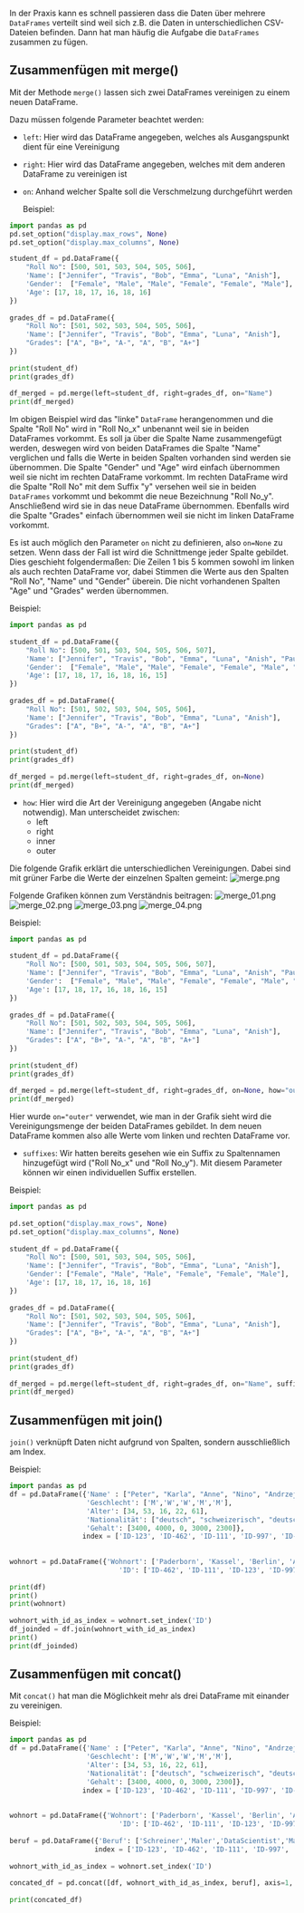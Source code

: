 In der Praxis kann es schnell passieren dass die Daten über mehrere `DataFrames` verteilt sind weil sich z.B. die Daten in unterschiedlichen CSV-Dateien befinden. Dann hat man häufig die Aufgabe die `DataFrames` zusammen zu fügen.

## Zusammenfügen mit merge()

Mit der Methode `merge()` lassen sich zwei DataFrames vereinigen zu einem neuen DataFrame.

Dazu müssen folgende Parameter beachtet werden:

- `left`: Hier wird das DataFrame angegeben,  welches als Ausgangspunkt dient für eine Vereinigung
- `right`: Hier wird das DataFrame angegeben, welches mit dem anderen DataFrame zu vereinigen ist
- `on`: Anhand welcher Spalte soll die Verschmelzung durchgeführt werden

	Beispiel:
```python
import pandas as pd
pd.set_option("display.max_rows", None)
pd.set_option("display.max_columns", None)

student_df = pd.DataFrame({  
    "Roll No": [500, 501, 503, 504, 505, 506],  
    'Name': ["Jennifer", "Travis", "Bob", "Emma", "Luna", "Anish"],  
    'Gender':  ["Female", "Male", "Male", "Female", "Female", "Male"],  
    'Age': [17, 18, 17, 16, 18, 16]  
})  
  
grades_df = pd.DataFrame({  
    "Roll No": [501, 502, 503, 504, 505, 506],  
    'Name': ["Jennifer", "Travis", "Bob", "Emma", "Luna", "Anish"],  
    "Grades": ["A", "B+", "A-", "A", "B", "A+"]  
})  
  
print(student_df)  
print(grades_df)  
  
df_merged = pd.merge(left=student_df, right=grades_df, on="Name")  
print(df_merged)
```

Im obigen Beispiel wird das "linke" `DataFrame` herangenommen und die Spalte "Roll No" wird in "Roll No_x" unbenannt weil sie in beiden DataFrames vorkommt. 
Es soll ja über die Spalte Name zusammengefügt werden, deswegen wird von beiden DataFrames die Spalte "Name" verglichen und falls die Werte in beiden Spalten vorhanden sind werden sie übernommen.
Die Spalte "Gender" und "Age" wird einfach übernommen weil sie nicht im rechten DataFrame vorkommt.
Im rechten DataFrame wird die Spalte "Roll No" mit dem Suffix "y" versehen weil sie in beiden `DataFrames` vorkommt und bekommt die neue Bezeichnung "Roll No_y". Anschließend wird sie in das neue DataFrame übernommen.
Ebenfalls wird die Spalte "Grades" einfach übernommen weil sie nicht im linken DataFrame vorkommt.

Es ist auch möglich den Parameter `on` nicht zu definieren, also `on=None` zu setzen. Wenn dass der Fall ist wird die Schnittmenge jeder Spalte gebildet.
Dies geschieht folgendermaßen:
Die Zeilen 1 bis 5 kommen sowohl im linken als auch rechten DataFrame vor, dabei Stimmen die Werte aus den Spalten "Roll No", "Name" und "Gender" überein. Die nicht vorhandenen Spalten "Age" und "Grades" werden übernommen.

Beispiel:
```python
import pandas as pd  
  
student_df = pd.DataFrame({  
    "Roll No": [500, 501, 503, 504, 505, 506, 507],  
    'Name': ["Jennifer", "Travis", "Bob", "Emma", "Luna", "Anish", "Paul"],  
    'Gender':  ["Female", "Male", "Male", "Female", "Female", "Male", "Male"],  
    'Age': [17, 18, 17, 16, 18, 16, 15]  
})  
  
grades_df = pd.DataFrame({  
    "Roll No": [501, 502, 503, 504, 505, 506],  
    'Name': ["Jennifer", "Travis", "Bob", "Emma", "Luna", "Anish"],  
    "Grades": ["A", "B+", "A-", "A", "B", "A+"]  
})  
  
print(student_df)  
print(grades_df)  
  
df_merged = pd.merge(left=student_df, right=grades_df, on=None)  
print(df_merged)
```

- `how`: Hier wird die Art der Vereinigung angegeben (Angabe nicht notwendig). Man unterscheidet zwischen:
	- left
	- right
	- inner
	- outer

Die folgende Grafik erklärt die unterschiedlichen Vereinigungen. Dabei sind mit grüner Farbe die Werte der einzelnen Spalten gemeint:
![merge.png](../../assets/merge.png)

Folgende Grafiken können zum Verständnis beitragen:
![merge_01.png](../../assets/merge_01.png)
![merge_02.png](../../assets/merge_02.png)
![merge_03.png](../../assets/merge_03.png)
![merge_04.png](../../assets/merge_04.png)

Beispiel:
```python
import pandas as pd  
  
student_df = pd.DataFrame({  
    "Roll No": [500, 501, 503, 504, 505, 506, 507],  
    'Name': ["Jennifer", "Travis", "Bob", "Emma", "Luna", "Anish", "Paul"],  
    'Gender':  ["Female", "Male", "Male", "Female", "Female", "Male", "Male"],  
    'Age': [17, 18, 17, 16, 18, 16, 15]  
})  
  
grades_df = pd.DataFrame({  
    "Roll No": [501, 502, 503, 504, 505, 506],  
    'Name': ["Jennifer", "Travis", "Bob", "Emma", "Luna", "Anish"],  
    "Grades": ["A", "B+", "A-", "A", "B", "A+"]  
})  
  
print(student_df)  
print(grades_df)  
  
df_merged = pd.merge(left=student_df, right=grades_df, on=None, how="outer")  
print(df_merged)
```

Hier wurde `on="outer"` verwendet, wie man in der Grafik sieht wird die Vereinigungsmenge der beiden DataFrames gebildet. In dem neuen DataFrame kommen also alle Werte vom linken und rechten DataFrame vor.

- `suffixes`: Wir hatten bereits gesehen wie ein Suffix zu Spaltennamen hinzugefügt wird ("Roll No_x" und "Roll No_y"). Mit diesem Parameter können wir einen individuellen Suffix erstellen.

Beispiel:
```python
import pandas as pd  
  
pd.set_option("display.max_rows", None)  
pd.set_option("display.max_columns", None)  
  
student_df = pd.DataFrame({  
    "Roll No": [500, 501, 503, 504, 505, 506],  
    'Name': ["Jennifer", "Travis", "Bob", "Emma", "Luna", "Anish"],  
    'Gender': ["Female", "Male", "Male", "Female", "Female", "Male"],  
    'Age': [17, 18, 17, 16, 18, 16]  
})  
  
grades_df = pd.DataFrame({  
    "Roll No": [501, 502, 503, 504, 505, 506],  
    'Name': ["Jennifer", "Travis", "Bob", "Emma", "Luna", "Anish"],  
    "Grades": ["A", "B+", "A-", "A", "B", "A+"]  
})  
  
print(student_df)  
print(grades_df)  
  
df_merged = pd.merge(left=student_df, right=grades_df, on="Name", suffixes=(" left_table", " right_table"))  
print(df_merged)
```

## Zusammenfügen mit join()

`join()` verknüpft Daten nicht aufgrund von Spalten, sondern ausschließlich am Index.

Beispiel:
```python
import pandas as pd  
df = pd.DataFrame({'Name' : ["Peter", "Karla", "Anne", "Nino", "Andrzej"],  
                   'Geschlecht': ['M','W','W','M','M'],  
                   'Alter': [34, 53, 16, 22, 61],  
                   'Nationalität': ["deutsch", "schweizerisch", "deutsch", "italienisch", "polnisch"],  
                   'Gehalt': [3400, 4000, 0, 3000, 2300]},  
                  index = ['ID-123', 'ID-462', 'ID-111', 'ID-997', 'ID-707'])  
  
  
wohnort = pd.DataFrame({'Wohnort': ['Paderborn', 'Kassel', 'Berlin', 'Aachen', 'Bremen'],  
                           'ID': ['ID-462', 'ID-111', 'ID-123', 'ID-997', 'ID-707']})  
  
print(df)  
print()  
print(wohnort)  
  
wohnort_with_id_as_index = wohnort.set_index('ID')  
df_joinded = df.join(wohnort_with_id_as_index)  
print()  
print(df_joinded)
```

## Zusammenfügen mit concat()

Mit `concat()` hat man die Möglichkeit mehr als drei DataFrame mit einander zu vereinigen.

Beispiel:
```python
import pandas as pd  
df = pd.DataFrame({'Name' : ["Peter", "Karla", "Anne", "Nino", "Andrzej"],  
                   'Geschlecht': ['M','W','W','M','M'],  
                   'Alter': [34, 53, 16, 22, 61],  
                   'Nationalität': ["deutsch", "schweizerisch", "deutsch", "italienisch", "polnisch"],  
                   'Gehalt': [3400, 4000, 0, 3000, 2300]},  
                  index = ['ID-123', 'ID-462', 'ID-111', 'ID-997', 'ID-707'])  
  
  
wohnort = pd.DataFrame({'Wohnort': ['Paderborn', 'Kassel', 'Berlin', 'Aachen', 'Bremen'],  
                           'ID': ['ID-462', 'ID-111', 'ID-123', 'ID-997', 'ID-707']})  
  
beruf = pd.DataFrame({'Beruf': ['Schreiner','Maler','DataScientist','Makler','Banker']},  
                     index = ['ID-123', 'ID-462', 'ID-111', 'ID-997', 'ID-707'])  
  
wohnort_with_id_as_index = wohnort.set_index('ID')  
  
concated_df = pd.concat([df, wohnort_with_id_as_index, beruf], axis=1, sort=False)  
  
print(concated_df)
```
